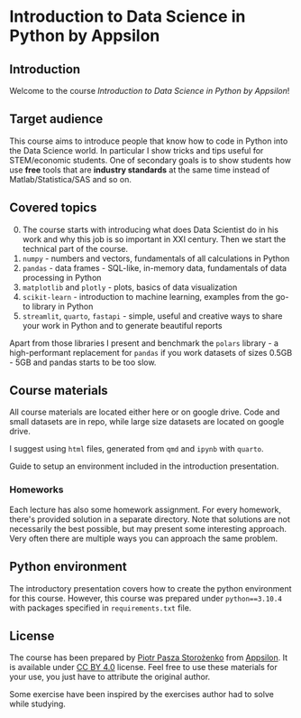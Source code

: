 # Introduction to Data Science in Python by Appsilon

## Introduction

Welcome to the course _Introduction to Data Science in Python by Appsilon_!

## Target audience

This course aims to introduce people that know how to code in Python into the Data Science world.
In particular I show tricks and tips useful for STEM/economic students.
One of secondary goals is to show students how use **free** tools that are **industry standards** at the same time instead of Matlab/Statistica/SAS and so on.

## Covered topics

0. The course starts with introducing what does Data Scientist do in his work and why this job is so important in XXI century. Then we start the technical part of the course.
1. `numpy` - numbers and vectors, fundamentals of all calculations in Python
2. `pandas` - data frames - SQL-like, in-memory data, fundamentals of data processing in Python
3. `matplotlib` and `plotly` - plots, basics of data visualization
4. `scikit-learn` - introduction to machine learning, examples from the go-to library in Python
5. `streamlit`, `quarto`, `fastapi` - simple, useful and creative ways to share your work in Python and to generate beautiful reports

Apart from those libraries I present and benchmark the `polars` library - a high-performant replacement for `pandas` if you work datasets of sizes 0.5GB - 5GB and pandas starts to be too slow.

## Course materials

All course materials are located either here or on google drive.
Code and small datasets are in repo, while large size datasets are located on google drive.

I suggest using `html` files, generated from `qmd` and `ipynb` with `quarto`.

Guide to setup an environment included in the introduction presentation.

### Homeworks

Each lecture has also some homework assignment.
For every homework, there's provided solution in a separate directory.
Note that solutions are not necessarily the best possible, but may present some interesting approach.
Very often there are multiple ways you can approach the same problem. 

## Python environment

The introductory presentation covers how to create the python environment for this course.
However, this course was prepared under `python==3.10.4` with packages specified in `requirements.txt` file.

## License

The course has been prepared by [Piotr Pasza Storożenko](https://pstorozenko.github.io/) from [Appsilon](http://appsilon.com/).
It is available under [CC BY 4.0](https://creativecommons.org/licenses/by/4.0/) license.
Feel free to use these materials for your use, you just have to attribute the original author.

Some exercise have been inspired by the exercises author had to solve while studying.
